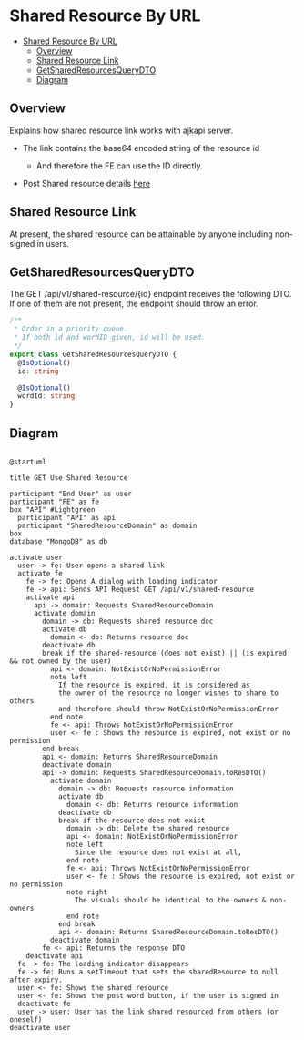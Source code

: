 # Shared Resource By URL

<!-- TOC -->

- [Shared Resource By URL](#shared-resource-by-url)
  - [Overview](#overview)
  - [Shared Resource Link](#shared-resource-link)
  - [GetSharedResourcesQueryDTO](#getsharedresourcesquerydto)
  - [Diagram](#diagram)

<!-- /TOC -->

## Overview
Explains how shared resource link works with ajkapi server.

- The link contains the base64 encoded string of the resource id
  - And therefore the FE can use the ID directly.

- Post Shared resource details [here](./on-click-share-resource.md)

## Shared Resource Link
At present, the shared resource can be attainable by anyone including non-signed in users.

## GetSharedResourcesQueryDTO
The GET /api/v1/shared-resource/{id} endpoint receives the following DTO.
If one of them are not present, the endpoint should throw an error.


```ts
/**
 * Order in a priority queue.
 * If both id and wordID given, id will be used.
 */
export class GetSharedResourcesQueryDTO {
  @IsOptional()
  id: string

  @IsOptional()
  wordId: string
}

```


## Diagram

```plantuml

@startuml

title GET Use Shared Resource

participant "End User" as user
participant "FE" as fe
box "API" #Lightgreen
  participant "API" as api
  participant "SharedResourceDomain" as domain
box
database "MongoDB" as db

activate user
  user -> fe: User opens a shared link
  activate fe
    fe -> fe: Opens A dialog with loading indicator
    fe -> api: Sends API Request GET /api/v1/shared-resource
    activate api
      api -> domain: Requests SharedResourceDomain
      activate domain
        domain -> db: Requests shared resource doc
        activate db
          domain <- db: Returns resource doc
        deactivate db
        break if the shared-resource (does not exist) || (is expired && not owned by the user)
          api <- domain: NotExistOrNoPermissionError
          note left
            If the resource is expired, it is considered as
            the owner of the resource no longer wishes to share to others
            and therefore should throw NotExistOrNoPermissionError
          end note
          fe <- api: Throws NotExistOrNoPermissionError
          user <- fe : Shows the resource is expired, not exist or no permission
        end break
        api <- domain: Returns SharedResourceDomain
        deactivate domain
        api -> domain: Requests SharedResourceDomain.toResDTO()
          activate domain
            domain -> db: Requests resource information
            activate db
              domain <- db: Returns resource information
            deactivate db
            break if the resource does not exist
              domain -> db: Delete the shared resource
              api <- domain: NotExistOrNoPermissionError
              note left
                Since the resource does not exist at all,
              end note
              fe <- api: Throws NotExistOrNoPermissionError
              user <- fe : Shows the resource is expired, not exist or no permission
              note right
                The visuals should be identical to the owners & non-owners
              end note
            end break
            api <- domain: Returns SharedResourceDomain.toResDTO()
          deactivate domain
        fe <- api: Returns the response DTO
    deactivate api
  fe -> fe: The loading indicator disappears
  fe -> fe: Runs a setTimeout that sets the sharedResource to null after expiry.
  user <- fe: Shows the shared resource
  user <- fe: Shows the post word button, if the user is signed in
  deactivate fe
  user -> user: User has the link shared resourced from others (or oneself)
deactivate user


```
